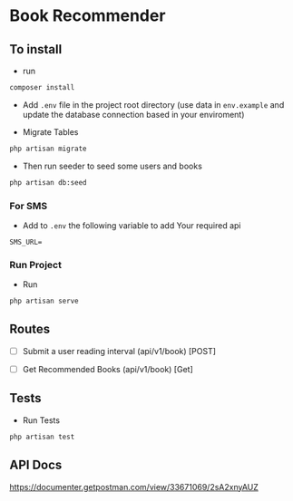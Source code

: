 # Book Recommender

## To install
-  run 
```bash
composer install
```
-  Add `.env` file in the project root directory (use data in `env.example` and update the database connection based in your enviroment)

- Migrate Tables 
```bash
php artisan migrate
```
- Then run seeder to seed some users and books
```bash
php artisan db:seed
```

### For SMS
- Add to `.env` the following variable to add Your required api 
```
SMS_URL=
```
### Run Project 
- Run
```bash
php artisan serve
```



## Routes
- [ ] Submit a user reading interval (api/v1/book) [POST]
- [ ] Get Recommended Books (api/v1/book) [Get] 



## Tests
- Run Tests
```bash
php artisan test
``` 

## API Docs

https://documenter.getpostman.com/view/33671069/2sA2xnyAUZ

 



